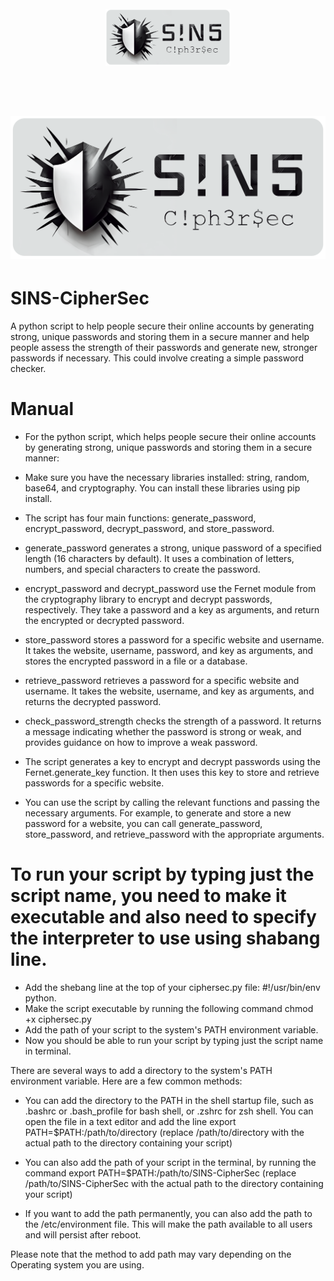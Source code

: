 <h1 align="center">
  <br>
   <a href="https://github.com/GTekSD/SINS-CipherSec.git"><img src="static/sins-main-logo.png" alt="CipherSec" width="200px">
  </br>
</h1>


<h1 align="center">
  <br>
  <a href="https://github.com/GTekSD/SINS-CipherSec.git"><img src="static/sins-main-logo.png" alt="SINS"></a>
  <br>
</h1>


# SINS-CipherSec
A python script to help people secure their online accounts by generating strong, unique passwords and storing them in a secure manner and help people assess the strength of their passwords and generate new, stronger passwords if necessary. This could involve creating a simple password checker.

# Manual
- For the python script, which helps people secure their online accounts by generating strong, unique passwords and storing them in a secure manner:

- Make sure you have the necessary libraries installed: string, random, base64, and cryptography. You can install these libraries using pip install.

- The script has four main functions: generate_password, encrypt_password, decrypt_password, and store_password.

- generate_password generates a strong, unique password of a specified length (16 characters by default). It uses a combination of letters, numbers, and special characters to create the password.

- encrypt_password and decrypt_password use the Fernet module from the cryptography library to encrypt and decrypt passwords, respectively. They take a password and a key as arguments, and return the encrypted or decrypted password.

- store_password stores a password for a specific website and username. It takes the website, username, password, and key as arguments, and stores the encrypted password in a file or a database.

- retrieve_password retrieves a password for a specific website and username. It takes the website, username, and key as arguments, and returns the decrypted password.

- check_password_strength checks the strength of a password. It returns a message indicating whether the password is strong or weak, and provides guidance on how to improve a weak password.

- The script generates a key to encrypt and decrypt passwords using the Fernet.generate_key function. It then uses this key to store and retrieve passwords for a specific website.

- You can use the script by calling the relevant functions and passing the necessary arguments. For example, to generate and store a new password for a website, you can call generate_password, store_password, and retrieve_password with the appropriate arguments.

# To run your script by typing just the script name, you need to make it executable and also need to specify the interpreter to use using shabang line.

- Add the shebang line at the top of your ciphersec.py file: #!/usr/bin/env python.
- Make the script executable by running the following command chmod +x ciphersec.py
- Add the path of your script to the system's PATH environment variable.
- Now you should be able to run your script by typing just the script name in terminal.

There are several ways to add a directory to the system's PATH environment variable. Here are a few common methods:

- You can add the directory to the PATH in the shell startup file, such as .bashrc or .bash_profile for bash shell, or .zshrc for zsh shell. You can open the file in a text editor and add the line export PATH=$PATH:/path/to/directory (replace /path/to/directory with the actual path to the directory containing your script)

- You can also add the path of your script in the terminal, by running the command export PATH=$PATH:/path/to/SINS-CipherSec (replace /path/to/SINS-CipherSec with the actual path to the directory containing your script)

- If you want to add the path permanently, you can also add the path to the /etc/environment file. This will make the path available to all users and will persist after reboot.

Please note that the method to add path may vary depending on the Operating system you are using.
